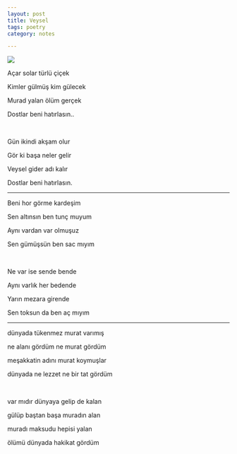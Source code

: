 ```yaml
---
layout: post
title: Veysel 
tags: poetry
category: notes 

--- 
```


![](https://i.milliyet.com.tr/MolatikDetayBig/2020/03/21/fft371_mf33097829.Jpeg)


Açar solar türlü çiçek 

Kimler gülmüş kim gülecek 

Murad yalan ölüm gerçek 

Dostlar beni hatırlasın..

<br>

Gün ikindi akşam olur 

Gör ki başa neler gelir 

Veysel gider adı kalır 

Dostlar beni hatırlasın.

---

Beni hor görme kardeşim

Sen altınsın ben tunç muyum

Aynı vardan var olmuşuz

Sen gümüşsün ben sac mıyım

<br>

Ne var ise sende bende

Aynı varlık her bedende

Yarın mezara girende

Sen toksun da ben aç mıyım


---

dünyada tükenmez murat varımış

ne alanı gördüm ne murat gördüm

meşakkatin adını murat koymuşlar

dünyada ne lezzet ne bir tat gördüm

<br>

var mıdır dünyaya gelip de kalan

gülüp baştan başa muradın alan

muradı maksudu hepisi yalan

ölümü dünyada hakikat gördüm